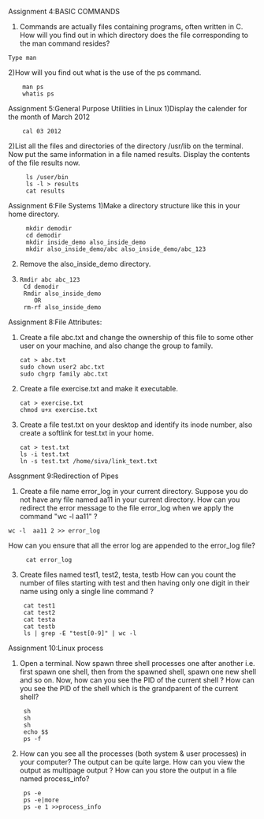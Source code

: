 
Assignment 4:BASIC COMMANDS
  1) Commands are actually files containing programs, often written in C.
     How will you find out in which directory does  the file corresponding to the man command 
     resides?

    Type man
  2)How will you find out what is the use of the ps command.
    
        man ps
        whatis ps


Assignment 5:General Purpose Utilities in Linux
   1)Display the calender for the month of March 2012
   
        cal 03 2012
   2)List all the files and directories of the directory /usr/lib on the terminal. Now put 
     the same information in a file named results. Display the contents of the file results now.
     
         ls /user/bin
         ls -l > results
         cat results


Assignment 6:File Systems 
    1)Make a directory structure like this in your home directory.
    
         mkdir demodir
         cd demodir
         mkdir inside_demo also_inside_demo
         mkdir also_inside_demo/abc also_inside_demo/abc_123

   2) Remove the also_inside_demo directory.
   3)     Rmdir abc abc_123
           Cd demodir
           Rmdir also_inside_demo
              OR
           rm-rf also_inside_demo


Assignment 8:File Attributes:
  1. Create a file abc.txt and change the ownership of this file to some other user on your machine,
   and also change the group to family.

         cat > abc.txt
         sudo chown user2 abc.txt
         sudo chgrp family abc.txt

  3. Create a file exercise.txt and make it  executable.

         cat > exercise.txt
         chmod u+x exercise.txt

  5. Create a file test.txt on your desktop and identify its inode number, also create a softlink
   for test.txt in your home.

         cat > test.txt
         ls -i test.txt
         ln -s test.txt /home/siva/link_text.txt


Assgnment 9:Redirection of Pipes
  1. Create a file name error_log in your current directory. Suppose you do not have any file named aa11 in your current directory. 
How  can you redirect the error message to the file error_log when we apply the command "wc -l aa11" ?

    wc -l  aa11 2 >> error_log
How can you ensure that all the error log are appended to the error_log file?

         cat error_log

 3. Create  files named test1, test2, testa, testb
   How can you count the number of  files starting with test and then having only one digit in their 
   name using only a single line command ?

         cat test1
         cat test2
         cat testa
         cat testb
         ls | grep -E "test[0-9]" | wc -l


Assignment 10:Linux process

1. Open a terminal. Now spawn three shell processes one after another i.e. first spawn one shell, then from the spawned shell, spawn one new shell and so on. Now, 
   how can you see the PID of the current shell ? How can you see the PID of the shell which is the grandparent of the current shell?
   
        sh
        sh
        sh
        echo $$
        ps -f


3. How can you see all the processes (both system & user processes) in your computer?
   The output can be quite large.  How can you view the output as multipage output ? 
   How can you store the output in a file named process_info?
   
        ps -e
        ps -e|more
        ps -e 1 >>process_info

       






   
